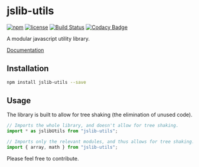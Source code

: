 # jslib-utils

[![npm](https://img.shields.io/npm/v/jslib-utils.svg)](https://www.npmjs.com/package/jslib-utils)
[![license](https://img.shields.io/npm/l/jslib-utils.svg)](https://www.npmjs.com/package/jslib-utils)
[![Build Status](https://travis-ci.org/Glinkis/jslib.svg?branch=master)](https://travis-ci.org/Glinkis/jslib)
[![Codacy Badge](https://api.codacy.com/project/badge/Grade/e267d9e793eb490e84b232827cbe062b)](https://www.codacy.com/app/Glinkis/jslib?utm_source=github.com&utm_medium=referral&utm_content=Glinkis/jslib&utm_campaign=Badge_Grade)

A modular javascript utility library.

[Documentation](https://glinkis.github.io/jslib/)

## Installation

```bash
npm install jslib-utils --save
```

## Usage

The library is built to allow for tree shaking (the elimination of unused code).

```js
// Imports the whole library, and doesn't allow for tree shaking.
import * as jslibUtils from "jslib-utils";
```

```js
// Imports only the relevant modules, and thus allows for tree shaking.
import { array, math } from "jslib-utils";
```

Please feel free to contribute.
